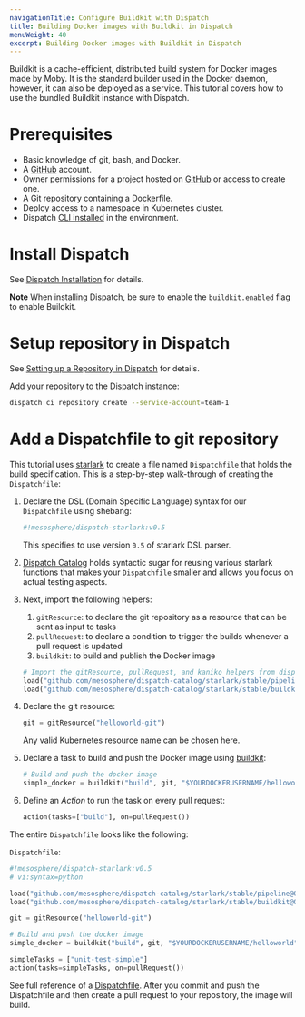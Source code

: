 ```yaml
---
navigationTitle: Configure Buildkit with Dispatch
title: Building Docker images with Buildkit in Dispatch
menuWeight: 40
excerpt: Building Docker images with Buildkit in Dispatch
---
```


Buildkit is a cache-efficient, distributed build system for Docker images made by Moby. It is the standard builder used in the Docker daemon, however, it can also be deployed as a service. This tutorial covers how to use the bundled Buildkit instance with Dispatch.

# Prerequisites

* Basic knowledge of git, bash, and Docker.
* A [GitHub](https://github.com/) account.
* Owner permissions for a project hosted on [GitHub](../credentials/index.md#setting-up-github-credentials) or access to create one.
* A Git repository containing a Dockerfile.
* Deploy access to a namespace in Kubernetes cluster.
* Dispatch [CLI installed](../../../install/cli) in the environment.

# Install Dispatch

See [Dispatch Installation](../../../install/) for details.

**Note** When installing Dispatch, be sure to enable the `buildkit.enabled` flag to enable Buildkit.

# Setup repository in Dispatch

See [Setting up a Repository in Dispatch](../repo-setup/) for details.

Add your repository to the Dispatch instance:

```bash
dispatch ci repository create --service-account=team-1
```
# Add a Dispatchfile to git repository

This tutorial uses [starlark](https://docs.bazel.build/versions/master/skylark/language.html) to create a file named `Dispatchfile` that holds the build specification. This is a step-by-step walk-through of creating the `Dispatchfile`:

1. Declare the DSL (Domain Specific Language) syntax for our `Dispatchfile` using shebang:

    ```bash
    #!mesosphere/dispatch-starlark:v0.5
    ```
   This specifies to use version `0.5` of starlark DSL parser.

1.  [Dispatch Catalog](https://github.com/mesosphere/dispatch-catalog) holds syntactic sugar for reusing various starlark functions that makes your `Dispatchfile` smaller and allows you focus on actual testing aspects. 

1. Next, import the following helpers:
    1. `gitResource`: to declare the git repository as a resource that can be sent as input to tasks
    1. `pullRequest`: to declare a condition to trigger the builds whenever a pull request is updated
    1. `buildkit`: to build and publish the Docker image

    ```python
    # Import the gitResource, pullRequest, and kaniko helpers from dispatch catalog
    load("github.com/mesosphere/dispatch-catalog/starlark/stable/pipeline@0.0.4", "gitResource", "pullRequest")
    load("github.com/mesosphere/dispatch-catalog/starlark/stable/buildkit@0.0.4", "buildkit")
    ```
1.  Declare the git resource:

    ```python
    git = gitResource("helloworld-git")
    ```
    Any valid Kubernetes resource name can be chosen here.

1.  Declare a task to build and push the Docker image using [buildkit](https://github.com/moby/buildkit/):

    ```python
    # Build and push the docker image
    simple_docker = buildkit("build", git, "$YOURDOCKERUSERNAME/helloworld")
    ```
1.  Define an _Action_ to run the task on every pull request:

    ```python
    action(tasks=["build"], on=pullRequest())
    ```
The entire `Dispatchfile` looks like the following:

`Dispatchfile`:

```python
#!mesosphere/dispatch-starlark:v0.5
# vi:syntax=python

load("github.com/mesosphere/dispatch-catalog/starlark/stable/pipeline@0.0.4", "gitResource", "pullRequest")
load("github.com/mesosphere/dispatch-catalog/starlark/stable/buildkit@0.0.4", "buildkit")

git = gitResource("helloworld-git")

# Build and push the docker image
simple_docker = buildkit("build", git, "$YOURDOCKERUSERNAME/helloworld")

simpleTasks = ["unit-test-simple"]
action(tasks=simpleTasks, on=pullRequest())
```

See full reference of a [Dispatchfile](../../../references/pipeline-config-ref/). After you commit and push the Dispatchfile and then create a pull request to your repository, the image will build.
